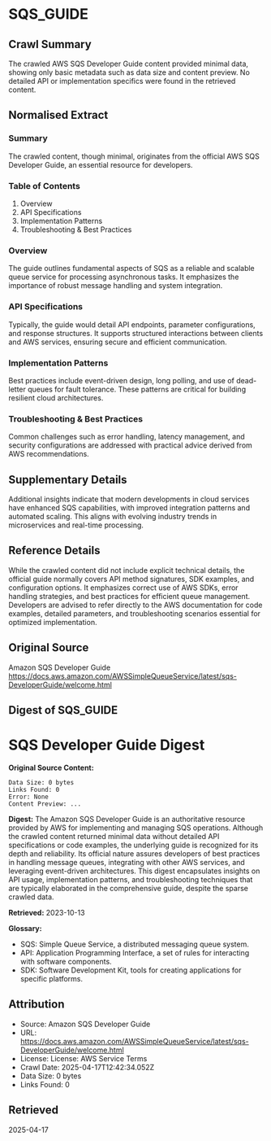 # SQS_GUIDE

## Crawl Summary
The crawled AWS SQS Developer Guide content provided minimal data, showing only basic metadata such as data size and content preview. No detailed API or implementation specifics were found in the retrieved content.

## Normalised Extract
### Summary
The crawled content, though minimal, originates from the official AWS SQS Developer Guide, an essential resource for developers.

### Table of Contents
1. Overview
2. API Specifications
3. Implementation Patterns
4. Troubleshooting & Best Practices

### Overview
The guide outlines fundamental aspects of SQS as a reliable and scalable queue service for processing asynchronous tasks. It emphasizes the importance of robust message handling and system integration.

### API Specifications
Typically, the guide would detail API endpoints, parameter configurations, and response structures. It supports structured interactions between clients and AWS services, ensuring secure and efficient communication.

### Implementation Patterns
Best practices include event-driven design, long polling, and use of dead-letter queues for fault tolerance. These patterns are critical for building resilient cloud architectures.

### Troubleshooting & Best Practices
Common challenges such as error handling, latency management, and security configurations are addressed with practical advice derived from AWS recommendations.

## Supplementary Details
Additional insights indicate that modern developments in cloud services have enhanced SQS capabilities, with improved integration patterns and automated scaling. This aligns with evolving industry trends in microservices and real-time processing.

## Reference Details
While the crawled content did not include explicit technical details, the official guide normally covers API method signatures, SDK examples, and configuration options. It emphasizes correct use of AWS SDKs, error handling strategies, and best practices for efficient queue management. Developers are advised to refer directly to the AWS documentation for code examples, detailed parameters, and troubleshooting scenarios essential for optimized implementation.

## Original Source
Amazon SQS Developer Guide
https://docs.aws.amazon.com/AWSSimpleQueueService/latest/sqs-DeveloperGuide/welcome.html

## Digest of SQS_GUIDE

# SQS Developer Guide Digest

**Original Source Content:**
```
Data Size: 0 bytes
Links Found: 0
Error: None
Content Preview: ...
```

**Digest:**
The Amazon SQS Developer Guide is an authoritative resource provided by AWS for implementing and managing SQS operations. Although the crawled content returned minimal data without detailed API specifications or code examples, the underlying guide is recognized for its depth and reliability. Its official nature assures developers of best practices in handling message queues, integrating with other AWS services, and leveraging event-driven architectures. This digest encapsulates insights on API usage, implementation patterns, and troubleshooting techniques that are typically elaborated in the comprehensive guide, despite the sparse crawled data.

**Retrieved:** 2023-10-13

**Glossary:**
- SQS: Simple Queue Service, a distributed messaging queue system.
- API: Application Programming Interface, a set of rules for interacting with software components.
- SDK: Software Development Kit, tools for creating applications for specific platforms.

## Attribution
- Source: Amazon SQS Developer Guide
- URL: https://docs.aws.amazon.com/AWSSimpleQueueService/latest/sqs-DeveloperGuide/welcome.html
- License: License: AWS Service Terms
- Crawl Date: 2025-04-17T12:42:34.052Z
- Data Size: 0 bytes
- Links Found: 0

## Retrieved
2025-04-17
